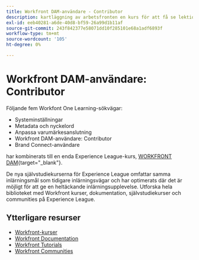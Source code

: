 ```yaml
---
title: Workfront DAM-användare - Contributor
description: kartläggning av arbetsfronten en kurs för att få se lektionskurser
exl-id: eeb40281-a6de-40d8-bf59-26a99d1b11af
source-git-commit: 243f842377e58071dd10f285101e68a1adf6893f
workflow-type: tm+mt
source-wordcount: '105'
ht-degree: 0%

---
```


# Workfront DAM-användare: Contributor

Följande fem Workfont One Learning-sökvägar:

* Systeminställningar
* Metadata och nyckelord
* Anpassa varumärkesanslutning
* Workfront DAM-användare: Contributor
* Brand Connect-användare

har kombinerats till en enda Experience League-kurs, [WORKFRONT DAM](https://experienceleague.adobe.com/docs/workfront-learn/tutorials-workfront/workfront-dam-program/system-setup/analyze-and-plan-to-develop-a-workfront-dam-strategy.html?lang=en){target="_blank"}.

De nya självstudiekurserna för Experience League omfattar samma inlärningsmål som tidigare inlärningsvägar och har optimerats där det är möjligt för att ge en heltäckande inlärningsupplevelse.  Utforska hela biblioteket med Workfront kurser, dokumentation, självstudiekurser och communities på Experience League.

## Ytterligare resurser

* [Workfront-kurser](https://experienceleague.adobe.com/?lang=en&amp;Solution=Workfront#courses)
* [Workfront Documentation](https://experienceleague.adobe.com/docs/workfront.html)
* [Workfront Tutorials](https://experienceleague.adobe.com/docs/workfront-learn/tutorials-workfront/home.html)
* [Workfront Communities](https://experienceleaguecommunities.adobe.com/t5/workfront/ct-p/workfront)
